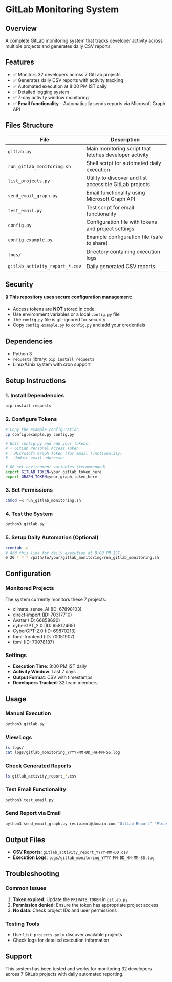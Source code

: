 # GitLab Monitoring System

## Overview
A complete GitLab monitoring system that tracks developer activity across multiple projects and generates daily CSV reports.

## Features
- ✅ Monitors 32 developers across 7 GitLab projects
- ✅ Generates daily CSV reports with activity tracking
- ✅ Automated execution at 8:00 PM IST daily
- ✅ Detailed logging system
- ✅ 7-day activity window monitoring
- ✅ **Email functionality** - Automatically sends reports via Microsoft Graph API

## Files Structure

| File | Description |
|------|-------------|
| `gitlab.py` | Main monitoring script that fetches developer activity |
| `run_gitlab_monitoring.sh` | Shell script for automated daily execution |
| `list_projects.py` | Utility to discover and list accessible GitLab projects |
| `send_email_graph.py` | Email functionality using Microsoft Graph API |
| `test_email.py` | Test script for email functionality |
| `config.py` | Configuration file with tokens and project settings |
| `config.example.py` | Example configuration file (safe to share) |
| `logs/` | Directory containing execution logs |
| `gitlab_activity_report_*.csv` | Daily generated CSV reports |

## Security

🔒 **This repository uses secure configuration management:**
- Access tokens are **NOT** stored in code
- Use environment variables or a local `config.py` file
- The `config.py` file is git-ignored for security
- Copy `config.example.py` to `config.py` and add your credentials

## Dependencies
- Python 3
- `requests` library: `pip install requests`
- Linux/Unix system with cron support

## Setup Instructions

### 1. Install Dependencies
```bash
pip install requests
```

### 2. Configure Tokens
```bash
# Copy the example configuration
cp config.example.py config.py

# Edit config.py and add your tokens:
# - GitLab Personal Access Token
# - Microsoft Graph Token (for email functionality)
# - Update email addresses

# OR set environment variables (recommended)
export GITLAB_TOKEN=your_gitlab_token_here
export GRAPH_TOKEN=your_graph_token_here
```

### 3. Set Permissions
```bash
chmod +x run_gitlab_monitoring.sh
```

### 4. Test the System
```bash
python3 gitlab.py
```

### 5. Setup Daily Automation (Optional)
```bash
crontab -e
# Add this line for daily execution at 8:00 PM IST:
0 20 * * * /path/to/your/gitlab_monitoring/run_gitlab_monitoring.sh
```

## Configuration

### Monitored Projects
The system currently monitors these 7 projects:
- climate_sense_AI (ID: 67898103)
- direct-import (ID: 70317710)
- Avatar (ID: 66858690)
- cyberGPT_2.0 (ID: 65812465)
- CyberGPT-2.0 (ID: 69870213)
- tbml-frontend (ID: 70051907)
- tbml (ID: 70078187)

### Settings
- **Execution Time**: 8:00 PM IST daily
- **Activity Window**: Last 7 days
- **Output Format**: CSV with timestamps
- **Developers Tracked**: 32 team members

## Usage

### Manual Execution
```bash
python3 gitlab.py
```

### View Logs
```bash
ls logs/
cat logs/gitlab_monitoring_YYYY-MM-DD_HH-MM-SS.log
```

### Check Generated Reports
```bash
ls gitlab_activity_report_*.csv
```

### Test Email Functionality
```bash
python3 test_email.py
```

### Send Report via Email
```bash
python3 send_email_graph.py recipient@domain.com "GitLab Report" "Please find attached report" report.csv
```

## Output Files
- **CSV Reports**: `gitlab_activity_report_YYYY-MM-DD.csv`
- **Execution Logs**: `logs/gitlab_monitoring_YYYY-MM-DD_HH-MM-SS.log`

## Troubleshooting

### Common Issues
1. **Token expired**: Update the `PRIVATE_TOKEN` in `gitlab.py`
2. **Permission denied**: Ensure the token has appropriate project access
3. **No data**: Check project IDs and user permissions

### Testing Tools
- Use `list_projects.py` to discover available projects
- Check logs for detailed execution information

## Support
This system has been tested and works for monitoring 32 developers across 7 GitLab projects with daily automated reporting. 